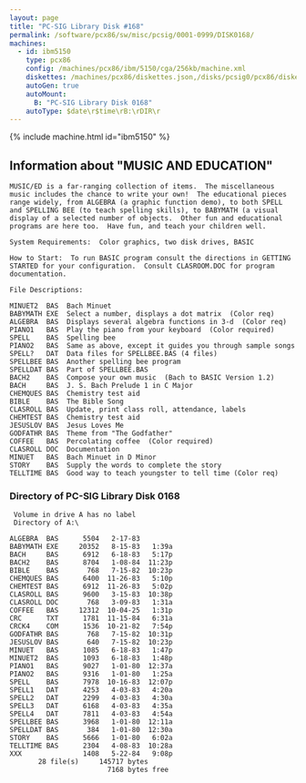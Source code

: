 ```yaml
---
layout: page
title: "PC-SIG Library Disk #168"
permalink: /software/pcx86/sw/misc/pcsig/0001-0999/DISK0168/
machines:
  - id: ibm5150
    type: pcx86
    config: /machines/pcx86/ibm/5150/cga/256kb/machine.xml
    diskettes: /machines/pcx86/diskettes.json,/disks/pcsig0/pcx86/diskettes.json
    autoGen: true
    autoMount:
      B: "PC-SIG Library Disk 0168"
    autoType: $date\r$time\rB:\rDIR\r
---
```


{% include machine.html id="ibm5150" %}

## Information about "MUSIC AND EDUCATION"

    MUSIC/ED is a far-ranging collection of items.  The miscellaneous
    music includes the chance to write your own!  The educational pieces
    range widely, from ALGEBRA (a graphic function demo), to both SPELL
    and SPELLING BEE (to teach spelling skills), to BABYMATH (a visual
    display of a selected number of objects.  Other fun and educational
    programs are here too.  Have fun, and teach your children well.
    
    System Requirements:  Color graphics, two disk drives, BASIC
    
    How to Start:  To run BASIC program consult the directions in GETTING
    STARTED for your configuration.  Consult CLASROOM.DOC for program
    documentation.
    
    File Descriptions:
    
    MINUET2  BAS  Bach Minuet
    BABYMATH EXE  Select a number, displays a dot matrix  (Color req)
    ALGEBRA  BAS  Displays several algebra functions in 3-d  (Color req)
    PIANO1   BAS  Play the piano from your keyboard  (Color required)
    SPELL    BAS  Spelling bee
    PIANO2   BAS  Same as above, except it guides you through sample songs
    SPELL?   DAT  Data files for SPELLBEE.BAS (4 files)
    SPELLBEE BAS  Another spelling bee program
    SPELLDAT BAS  Part of SPELLBEE.BAS
    BACH2    BAS  Compose your own music  (Bach to BASIC Version 1.2)
    BACH     BAS  J. S. Bach Prelude 1 in C Major
    CHEMQUES BAS  Chemistry test aid
    BIBLE    BAS  The Bible Song
    CLASROLL BAS  Update, print class roll, attendance, labels
    CHEMTEST BAS  Chemistry test aid
    JESUSLOV BAS  Jesus Loves Me
    GODFATHR BAS  Theme from "The Godfather"
    COFFEE   BAS  Percolating coffee  (Color required)
    CLASROLL DOC  Documentation
    MINUET   BAS  Bach Minuet in D Minor
    STORY    BAS  Supply the words to complete the story
    TELLTIME BAS  Good way to teach youngster to tell time (Color req)

### Directory of PC-SIG Library Disk 0168

     Volume in drive A has no label
     Directory of A:\

    ALGEBRA  BAS      5504   2-17-83
    BABYMATH EXE     20352   8-15-83   1:39a
    BACH     BAS      6912   6-18-83   5:17p
    BACH2    BAS      8704   1-08-84  11:23p
    BIBLE    BAS       768   7-15-82  10:23p
    CHEMQUES BAS      6400  11-26-83   5:10p
    CHEMTEST BAS      6912  11-26-83   5:02p
    CLASROLL BAS      9600   3-15-83  10:38p
    CLASROLL DOC       768   3-09-83   1:31a
    COFFEE   BAS     12312  10-04-25   1:31p
    CRC      TXT      1781  11-15-84   6:31a
    CRCK4    COM      1536  10-21-82   7:54p
    GODFATHR BAS       768   7-15-82  10:31p
    JESUSLOV BAS       640   7-15-82  10:23p
    MINUET   BAS      1085   6-18-83   1:47p
    MINUET2  BAS      1093   6-18-83   1:48p
    PIANO1   BAS      9027   1-01-80  12:37a
    PIANO2   BAS      9316   1-01-80   1:25a
    SPELL    BAS      7978  10-16-83  12:07p
    SPELL1   DAT      4253   4-03-83   4:20a
    SPELL2   DAT      2299   4-03-83   4:30a
    SPELL3   DAT      6168   4-03-83   4:35a
    SPELL4   DAT      7811   4-03-83   4:54a
    SPELLBEE BAS      3968   1-01-80  12:11a
    SPELLDAT BAS       384   1-01-80  12:30a
    STORY    BAS      5666   1-01-80   6:02a
    TELLTIME BAS      2304   4-08-83  10:28a
    XXX               1408   5-22-84   9:08p
           28 file(s)     145717 bytes
                            7168 bytes free
